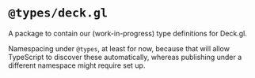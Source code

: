 # `@types/deck.gl`

A package to contain our (work-in-progress) type definitions for Deck.gl.

Namespacing under `@types`, at least for now, because that will allow TypeScript to discover these automatically, whereas publishing under a different namespace might require set up.
